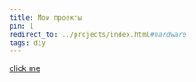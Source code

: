 ```yaml
---
title: Мои проекты
pin: 1
redirect_to: ../projects/index.html#hardware
tags: diy
---
```


[click me](../projects/index.html#hardware)
